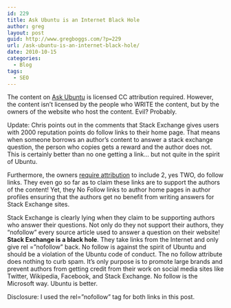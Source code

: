 ```yaml
---
id: 229
title: Ask Ubuntu is an Internet Black Hole
author: greg
layout: post
guid: http://www.gregboggs.com/?p=229
url: /ask-ubuntu-is-an-internet-black-hole/
date: 2010-10-15
categories:
  - Blog
tags:
  - SEO
---
```

The content on [Ask Ubuntu][1] is licensed CC attribution required. However, the content isn&#8217;t licensed by the people who WRITE the content, but by the owners of the website who host the content. Evil? Probably.

Update: Chris points out in the comments that Stack Exchange gives users with 2000 reputation points do follow links to their home page. That means when someone borrows an author&#8217;s content to answer a stack exchange question, the person who copies gets a reward and the author does not. This is certainly better than no one getting a link&#8230; but not quite in the spirit of Ubuntu.

Furthermore, the owners [require attribution][2] to include 2, yes TWO, do follow links. They even go so far as to claim these links are to support the authors of the content! Yet, they No Follow links to author home pages in author profiles ensuring that the authors get no benefit from writing answers for Stack Exchange sites.

Stack Exchange is clearly lying when they claim to be supporting authors who answer their questions. Not only do they not support their authors, they &#8220;nofollow&#8221; every source article used to answer a question on their website! **Stack Exchange is a black hole**. They take links from the Internet and only give rel =&#8221;nofollow&#8221; back. No follow is against the spirit of Ubuntu and should be a violation of the Ubuntu code of conduct. The no follow attribute does nothing to curb spam. It&#8217;s only purpose is to promote large brands and prevent authors from getting credit from their work on social media sites like Twitter, Wikipedia, Facebook, and Stack Exchange. No follow is the Microsoft way. Ubuntu is better.

Disclosure: I used the rel=&#8221;nofollow&#8221; tag for both links in this post.

 [1]: http://askubuntu.com/
 [2]: http://blog.stackoverflow.com/2009/06/attribution-required/
